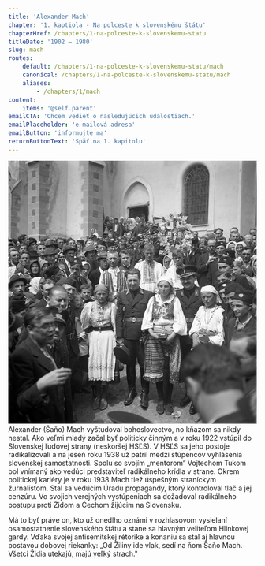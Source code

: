 ```yaml
---
title: 'Alexander Mach'
chapter: '1. kaptiola - Na polceste k slovenskému štátu'
chapterHref: /chapters/1-na-polceste-k-slovenskemu-statu
titleDate: '1902 – 1980'
slug: mach
routes:
    default: /chapters/1-na-polceste-k-slovenskemu-statu/mach
    canonical: /chapters/1-na-polceste-k-slovenskemu-statu/mach
    aliases:
        - /chapters/1/mach
content:
    items: '@self.parent'
emailCTA: 'Chcem vedieť o nasledujúcich udalostiach.'
emailPlaceholder: 'e-mailová adresa'
emailButton: 'informujte ma'
returnButtonText: 'Späť na 1. kapitolu'
---
```


[![Jozef Cincík: Minister Ferdinand Ďurčanský a Alexander Mach na púti v Levoči. 1939. SNA, Bratislava – fond STK](SVK_TMP.139.jpeg)
](http://www.webumenia.sk/dielo/SVK:TMP.139?collection=82)
<span class="drop-cap">A</span>lexander (Šaňo) Mach vyštudoval bohoslovectvo, no kňazom sa nikdy nestal. Ako veľmi mladý začal byť politicky činným a v roku 1922 vstúpil do Slovenskej ľudovej strany (neskoršej HSĽS). V HSĽS sa jeho postoje radikalizovali a na jeseň roku 1938 už patril medzi stúpencov vyhlásenia slovenskej samostatnosti. Spolu so svojím „mentorom“ Vojtechom Tukom bol vnímaný ako vedúci predstaviteľ radikálneho krídla v strane. Okrem politickej kariéry je v roku 1938 Mach tiež úspešným straníckym žurnalistom. Stal sa vedúcim Úradu propagandy, ktorý kontroloval tlač a jej cenzúru. Vo svojich verejných vystúpeniach sa dožadoval radikálneho postupu proti Židom a Čechom žijúcim na Slovensku.

Má to byť práve on, kto už onedlho oznámi v rozhlasovom vysielaní osamostatnenie slovenského štátu a stane sa hlavným veliteľom Hlinkovej gardy. Vďaka svojej antisemitskej rétorike a konaniu sa stal aj hlavnou postavou dobovej riekanky: „Od Žiliny ide vlak, sedí na ňom Šaňo Mach. Všetci Židia utekajú, majú veľký strach."